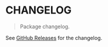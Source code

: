 # CHANGELOG

> Package changelog.

See [GitHub Releases](https://github.com/stdlib-js/stats-base-dists-gamma-mean/releases) for the changelog.
